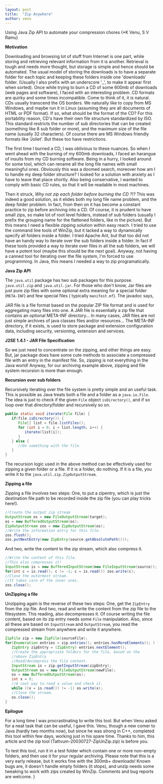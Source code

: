 ```yaml
---
layout: post
title:  "Zip Anywhere"
author: venu
---
```


Using Java Zip API to automate your compression chores (*K Venu, S V Ramu)

**Motivation**

Downloading and browsing lot of stuff from Internet is one part, while storing and retrieving relevant information from it is another. Retrieval is tough and needs more thought, but storage is simple and hence should be automated. The usual model of storing the downloads is to have a separate folder for each topic and keeping these folders inside one 'downloads' folder. (Usually I also prefix with an underscore '_', to make it appear first when sorted). Once while trying to burn a CD of some 600mb of downloads (web pages and software), I faced with an interesting problem. CD formats are quirky and some times incompatible. Come to think of it, it is natural. CDs usually transcend the OS borders. We naturally like to copy from MS Windows, and maybe run it in Linux (assuming they are all documents of HTML or PDF format). If so, what should be the format of the CD? For this portability reason, CD's have their own file structure standardized by ISO. This standard restricts the number of sub directories that can be created (something like 8 sub folder or more), and the maximum size of the file name (usually 32 characters). Of course there are MS Windows friendly formats like 'Joliet'. But these too have restrictions.

The first time I burned a CD, I was oblivious to these nuances. So when I went ahead with the burning of my 600mb downloads, I faced an harangue of insults from my CD burning software. Being in a hurry, I looked around for some tool, which can rename all the long file names with small meaningful ones. Obviously this was a doomed search, moreover how am I to handle my deep folder structure? I looked for a solution with anxiety as I have to leave that place shortly. Also being conservative, I wanted to comply with basic CD rules, so that it will be readable in most machines.

Then it struck, *Why not zip each folder before burning the CD ?!?* This was indeed a good solution, as it elides both my long file name problem, and the deep folder problem. In fact, from then on it has become a constant practice to zip before archiving into a CD. Of course, it is prudent to have small zips, so make lot of root level folders, instead of sub folders (usually I prefix the grouping name for the flattened folders, like in the picture). But this means I need a flexible zipping solution within easy reach. I tried to use the command line tools of WinZip, but it lacked a way to dynamically specify all folders inside a folder. I tried Apache Ant, but that too did not have an handy way to iterate over the sub folders inside a folder. In fact if these tools provided a way to iterate over files in all the sub folders, we will have a potent tool (maybe this should be the next goal). Anyway, not having a canned tool for iterating over the file system, I'm forced to use programming. In Java, this means I needed a way to zip programatically.

**Java Zip API**

The `java.util` package has two sub packages for this purpose. `java.util.zip` and `java.util.jar`. For those who don't know, Jar files are just pure zip files with some optional extra meaning for a special folder (`META-INF`) and few special files ( typically `manifest.mf`). The javadoc says,

JAR file is a file format based on the popular ZIP file format and is used for aggregating many files into one. A JAR file is essentially a zip file that contains an optional META-INF directory... In many cases, JAR files are not just simple archives of java classes files and/or resources... The META-INF directory, if it exists, is used to store package and extension configuration data, including security, versioning, extension and services.

**J2SE 1.4.1 - JAR File Specification**

So we just need to concentrate on the zipping, and other things are easy. But, jar package does have some cute methods to associate a compressed file with an entry in the manifest file. So, zipping is not everything in the Java world! Anyway, for our archiving example above, zipping and file system recursion is more than enough.

**Recursion over sub folders**

Recursively iterating over the file system is pretty simple and an useful task. This is possible as Java treats both a file and a folder as a `java.io.File`. The idea is just to check if the given `File` object `isDirectory()`, and if so loop over that directory/folder and recursively so on.

```java
public static void iterate(File file) {
   if(file.isDirectory()) {
      File[] list = file.listFiles();
      for (int i = 0; i < list.length; i++) {
         iterate(list[i]);
      }
   } else {
      //Do something with the file.
   }
}
```

The recursion logic used in the above method can be effectively used for zipping a given folder or a file. If it is a folder, do nothing. If it is a file, you write it to the `java.util.zip.ZipOutputStream`.

**Zipping a file**

Zipping a file involves two steps: One, to put a zipentry, which is just the destination file path to be recorded inside the zip file (you can play tricks here!).

```java
//Create the output zip stream
OutputStream os = new FileOutputStream(target);
os = new BufferedOutputStream(os);
ZipOutputStream zos = new ZipOutputStream(os);
//Write the information entry for this file.
zos.flush();
zos.putNextEntry(new ZipEntry(source.getAbsolutePath()));
```

And two, write the content to the zip stream, which also compress it.

```java
//Write the content of this file.
//This also compresses it!
InputStream is = new BufferedInputStream(new FileInputStream(source));
for(int c = is.read(); c != -1; c = is.read()) zos.write(c);
//Close the outermost stream.
//It takes care of the inner ones.
zos.close();
```

**UnZipping a file**

Unzipping again is the reverse of these two steps: One, get the `ZipEntry` from the zip file. And two, read and write the content from the zip file to the filesystem. This reading, also decompresses it. Of course writing the file content, based on its zip entry needs some `File` manipulation. Also, since all these are based on `InputStream` and `OutputStream`, you read the compressed stream from anywhere and write it anywhere.

```java
ZipFile zip = new ZipFile(sourceFile);
for(Enumeration entries = zip.entries(); entries.hasMoreElements(); ) {
   ZipEntry zipEntry = (ZipEntry) entries.nextElement();
   //Create the appropriate folders for the file, based on the
   //above ZipEntry
   //Read/decompress the file content.
   InputStream is = zip.getInputStream(zipEntry);
   OutputStream os = new FileOutputStream(newFile);
   os = new BufferedOutputStream(os);
   int x = 0;
   //A cool way to read a value and check it.
   while ((x = is.read()) != -1) os.write(x);
   //Close the stream.
   os.close();
}
```

**Epilogue**

For a long time I was procrastinating to write this tool. But when Venu asked for a neat task that can be useful, I gave this. Venu, though a new comer to Java (hardly two months now), but since he was strong in C++, completed this tool within few days, working just in his spare time. Thanks to him, this article and the zip tool (Tattvum-20030727-ZipUnZip.zip) is before you.

To test this tool, run it in a test folder which contain one or more non-empty folders, and then use it for your regular archiving. Please note that this is a very early release, but it works fine with the 300mb+ downloads! Known bugs are, it doesn't handle empty folders (it stops), and unzip needs some tweaking to work with zips created by WinZip. Comments and bug reports are welcome.
}
